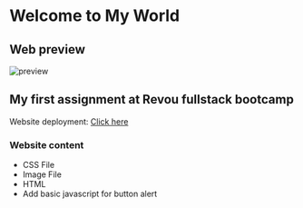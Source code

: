 # Welcome to My World

## Web preview
![preview](<img width="943" alt="readme" src="https://github.com/RevoU-FSSE-2/week-1-fadli131/assets/109584701/affd1c40-5d30-49db-bed6-744cd0caafae">)

## My first assignment at Revou fullstack bootcamp
Website deployment: [Click here](https://dapper-sable-c60f63.netlify.app/)
### Website content 
- CSS File
- Image File
- HTML
- Add basic javascript for button alert